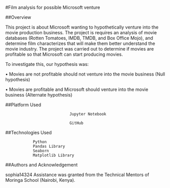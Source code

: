 #Film analysis for possible Microsoft venture

##Overview

This project is about Microsoft wanting to hypothetically venture into the movie production business. The project is requires an analysis of movie databases (Rotten Tomatoes, IMDB, TMDB, and Box Office Mojo), and determine film characterizes that will make them better understand the movie industry. The project was carried out to determine if movies are profitable so that Microsoft can start producing movies. 

To investigate this, our hypothesis was:

•	Movies are not profitable should not venture into the movie business (Null hypothesis)

•	Movies are profitable and Microsoft should venture into the movie business (Alternate hypothesis)

##Platform Used

                                Jupyter Notebook
                                
                                GitHub

##Technologies Used

				Python
				Pandas Library
				Seaborn
				Matplotlib Library


##Authors and Acknowledgement

sophia14324 Assistance was granted from the Technical Mentors of Moringa School (Nairobi, Kenya).
